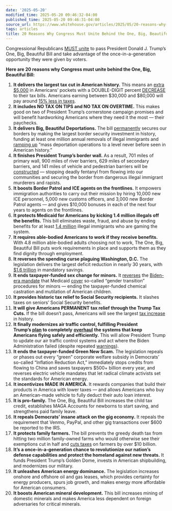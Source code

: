 ```yaml
---
date: '2025-05-20'
modified_time: 2025-05-20 09:46:32-04:00
published_time: 2025-05-20 09:46:31-04:00
source_url: https://www.whitehouse.gov/articles/2025/05/20-reasons-why-congress-must-unite-behind-the-one-big-beautiful-bill/
tags: articles
title: 20 Reasons Why Congress Must Unite Behind the One, Big, Beautiful Bill
---
```

 
Congressional Republicans [MUST
unite](https://x.com/realDonaldTrump/status/1923427418913616200) to pass
President Donald J. Trump’s One, Big, Beautiful Bill and take advantage
of the once-in-a-generation opportunity they were given by voters.

**Here are 20 reasons why Congress must unite behind the One, Big,
Beautiful Bill:**

1.  **It delivers the largest tax cut in American history.** This means
    an [extra
    $5,000](https://www.whitehouse.gov/wp-content/uploads/2025/03/Economic-Impact-of-Extending-TCJA-Provisions.pdf)
    in Americans’ pockets with a DOUBLE-DIGIT percent
    [DECREASE](https://www.whitehouse.gov/wp-content/uploads/2025/05/x-23-25.pdf)
    to their tax bills. Americans earning between $30,000 and $80,000
    will pay around [15% less in
    taxes](https://www.politico.com/live-updates/2025/05/13/congress/average-taxpayers-tax-bills-set-to-fall-under-house-tax-package-forecasters-say-00347318).  
2.  **It includes NO TAX ON TIPS and NO TAX ON OVERTIME.** This makes
    good on two of President Trump’s cornerstone campaign promises and
    will benefit hardworking Americans where they need it the most —
    their paychecks.  
3.  **It delivers Big, Beautiful Deportations.** The bill
    [permanently](https://homeland.house.gov/2025/04/27/house-homeland-security-committee-releases-text-for-budget-reconciliation-recommendations/)
    secures our borders by making the largest border security investment
    in history, funding at least one million annual removals of illegal
    immigrants and [ramping
    up](https://townhall.com/tipsheet/mattvespa/2025/05/17/liberal-amnesty-group-inadvertently-makes-great-case-for-the-trumps-big-beautiful-bill-n2657204)
    “mass deportation operations to a level never before seen in
    American history.”  
4.  **It finishes President Trump’s border wall.** As a result, 701
    miles of primary wall, 900 miles of river barriers, 629 miles of
    secondary barriers, and 141 miles of vehicle and pedestrian barriers
    will be
    [constructed](https://homeland.house.gov/2025/04/29/homeland-republicans-advance-funding-recommendations-to-continue-president-trumps-border-security-victory-bolster-frontline-personnel-for-years-to-come/)
    — stopping deadly fentanyl from flowing into our communities and
    securing the border from dangerous illegal immigrant murderers and
    rapists.  
5.  **It boosts Border Patrol and ICE agents on the frontlines.** It
    empowers immigration authorities to carry out their mission by
    hiring 10,000 new ICE personnel, 5,000 new customs officers, and
    3,000 new Border Patrol agents — and gives $10,000 bonuses in each
    of the next four years to agents on the frontlines.  
6.  **It protects Medicaid for Americans by kicking 1.4 million illegals
    off the benefits.** This bill eliminates waste, fraud, and abuse by
    ending benefits for at least [1.4
    million](https://www.breitbart.com/politics/2025/05/15/democrat-messaging-falters-as-they-ask-constituents-to-foot-medicaid-costs-for-1-4-million-illegal-aliens/)
    illegal immigrants who are gaming the system.  
7.  **It requires able-bodied Americans to work if they receive
    benefits.** With 4.8 million able-bodied adults choosing not to
    work, The One, Big, Beautiful Bill puts work requirements in place
    and supports them as they find dignity through employment.  
8.  **It reverses the spending curse plaguing Washington, D.C.** The
    legislation delivers the largest deficit reduction in nearly 30
    years, with [$1.6
    trillion](https://x.com/russvought/status/1923488257888879103) in
    mandatory savings.  
9.  **It ends taxpayer-funded sex change for minors.** It
    [reverses](https://d1dth6e84htgma.cloudfront.net/05_13_2025_FCMU_Memorandum_UPDATED_55a74a132a.pdf)
    the [Biden-era
    mandate](https://www.kff.org/affordable-care-act/issue-brief/the-biden-administrations-final-rule-on-section-1557-non-discrimination-regulations-under-the-aca/)
    that Medicaid
    [cover](https://bidenwhitehouse.archives.gov/briefing-room/statements-releases/2022/03/31/fact-sheet-biden-harris-administration-advances-equality-and-visibility-for-transgender-americans/)
    so-called “gender transition” procedures for minors — ending the
    taxpayer-funded chemical castration and mutilation of American
    children.  
10. **It provides historic tax relief to Social Security recipients.**
    It slashes taxes on seniors’ Social Security benefits.  
11. **It will give Americans PERMANENT tax relief through the Trump Tax
    Cuts.** If the bill doesn’t pass, Americans will see the largest
    [tax
    increase](https://www.whitehouse.gov/articles/2025/04/heres-what-happens-if-trump-tax-cuts-arent-extended/)
    in history.  
12. **It finally modernizes air traffic control, fulfilling President
    Trump’s **[**plan**](https://www.transportation.gov/briefing-room/us-transportation-secretary-sean-p-duffy-unveils-plan-build-brand-new-state-art-air)** to
    completely**
    [**overhaul**](https://transportation.house.gov/news/documentsingle.aspx?DocumentID=408584)
    **the systems that keep Americans flying safely and efficiently.**
    This will allow President Trump to update our air traffic control
    systems and act where the Biden Administration failed (despite
    repeated [warnings](https://www.gao.gov/products/gao-24-107001)).  
13. **It ends the taxpayer-funded Green New Scam.** The legislation
    repeals or phases out every “green” corporate welfare subsidy in
    Democrats’ so-called “Inflation Reduction Act,” immediately stops
    credits from flowing to China and saves taxpayers $500+ billion
    every year, and reverses electric vehicle mandates that let radical
    climate activists set the standards for American energy.  
14. **It incentivizes MADE IN AMERICA.** It rewards companies that build
    their products in America with lower taxes — and allows Americans
    who buy an American-made vehicle to fully deduct their auto loan
    interest.  
15. **It is pro-family.** The One, Big, Beautiful Bill increases the
    child tax credit, establishes MAGA Accounts for newborns to start
    saving, and strengthens paid family leave.  
16. **It repeals Democrats’ insane attack on the gig economy.** It
    repeals the requirement that Venmo, PayPal, and other gig
    transactions over $600 be reported to the IRS.  
17. **It protects family farmers.** The bill prevents the greedy death
    tax from hitting two million family-owned farms who would otherwise
    see their exemptions cut in half and [cuts
    taxes](https://x.com/RepJasonSmith/status/1924469450209636454) on
    farmers by over $10 billion.  
18. **It’s a once-in-a-generation chance to revolutionize our nation’s
    defense capabilities and protect the homeland against new threats.**
    It funds President Trump’s Golden Dome, invests in American
    shipbuilding, and modernizes our military.  
19. **It unleashes American energy dominance.** The legislation
    increases onshore and offshore oil and gas leases, which provides
    certainty for energy producers, spurs job growth, and makes energy
    more affordable for American consumers.  
20. **It boosts American mineral development.** This bill increases
    mining of domestic minerals and makes America less dependent on
    foreign adversaries for critical minerals.
